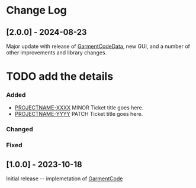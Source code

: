 
# Change Log

## [2.0.0] - 2024-08-23
 
Major update with release of [GarmentCodeData](https://igl.ethz.ch/projects/GarmentCodeData/), new GUI, and a number of other improvements and library changes.
 
# TODO add the details

### Added
- [PROJECTNAME-XXXX](http://tickets.projectname.com/browse/PROJECTNAME-XXXX)
  MINOR Ticket title goes here.
- [PROJECTNAME-YYYY](http://tickets.projectname.com/browse/PROJECTNAME-YYYY)
  PATCH Ticket title goes here.
 
### Changed
 
### Fixed
 

 
## [1.0.0] - 2023-10-18
 
Initial release -- implemetation of [GarmentCode](https://igl.ethz.ch/projects/garmentcode/)